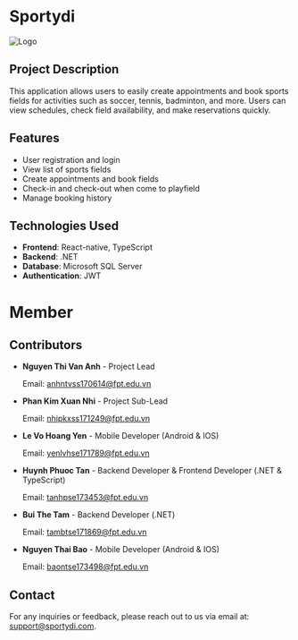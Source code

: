 # Sportydi

![Logo](https://firebasestorage.googleapis.com/v0/b/sportidy-447fd.appspot.com/o/SPORTYDI.png?alt=media&token=e5dbca1b-32c2-463b-8c2d-c1c914dccf17)

## Project Description

This application allows users to easily create appointments and book sports fields for activities such as soccer, tennis, badminton, and more. Users can view schedules, check field availability, and make reservations quickly.

## Features

- User registration and login
- View list of sports fields
- Create appointments and book fields
- Check-in and check-out when come to playfield
- Manage booking history

## Technologies Used

- **Frontend**: React-native, TypeScript
- **Backend**: .NET
- **Database**: Microsoft SQL Server
- **Authentication**: JWT

# Member

## Contributors

- **Nguyen Thi Van Anh** - Project Lead

  Email: anhntvss170614@fpt.edu.vn

- **Phan Kim Xuan Nhi** - Project Sub-Lead

  Email: nhipkxss171249@fpt.edu.vn

- **Le Vo Hoang Yen** - Mobile Developer (Android & IOS)

  Email: yenlvhse171789@fpt.edu.vn

- **Huynh Phuoc Tan** - Backend Developer & Frontend Developer (.NET & TypeScript)

  Email: tanhpse173453@fpt.edu.vn

- **Bui The Tam** - Backend Developer (.NET)

  Email: tambtse171869@fpt.edu.vn

- **Nguyen Thai Bao** - Mobile Developer (Android & IOS)

  Email: baontse173498@fpt.edu.vn

## Contact

For any inquiries or feedback, please reach out to us via email at: [support@sportydi.com](mailto:support@sportydi.com).
